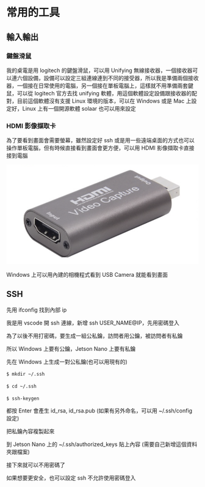 # 常用的工具

## 輸入輸出

### 鍵盤滑鼠

我的桌電是用 logitech 的鍵盤滑鼠，可以用 Unifying 無線接收器，一個接收器可以連六個設備，設備可以設定三組連線連到不同的接受器，所以我是準備兩個接收器，一個接在日常使用的電腦，另一個接在單板電腦上，這樣就不用準備兩套鍵鼠，可以從 logitech 官方去找 unifying 軟體，用這個軟體設定設備跟接收器的配對，目前這個軟體沒有支援 Linux 環境的版本，可以在 Windows 或是 Mac 上設定好，Linux 上有一個開源軟體 solaar 也可以用來設定

### HDMI 影像擷取卡

為了要看到畫面會需要螢幕，雖然設定好 ssh 或是用一些遠端桌面的方式也可以操作單板電腦，但有時候直接看到畫面會更方便，可以用 HDMI 影像擷取卡直接接到電腦

![HDMI 影像擷取卡](./imgs/hdmi_video_capture.png)

Windows 上可以用內建的相機程式看到 USB Camera 就能看到畫面


## SSH

先用 ifconfig 找到內部 ip

我是用 vscode 開 ssh 連線，新增 ssh USER_NAME@IP，先用密碼登入

為了以後不用打密碼，要生成一組公私鑰，訪問者用公鑰，被訪問者有私鑰

所以 Windows 上要有公鑰，Jetson Nano 上要有私鑰

先在 Windows 上生成一對公私鑰(也可以用現有的)

```
$ mkdir ~/.ssh

$ cd ~/.ssh

$ ssh-keygen
```

都按 Enter 會產生 id_rsa, id_rsa.pub (如果有另外命名，可以用 ~/.ssh/config 設定)

把私鑰內容複製起來

到 Jetson Nano 上的 ~/.ssh/authorized_keys 貼上內容 (需要自己新增這個資料夾跟檔案)

接下來就可以不用密碼了

如果想要更安全，也可以設定 ssh 不允許使用密碼登入

